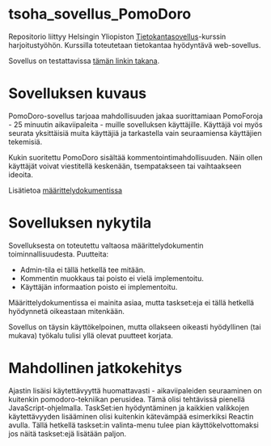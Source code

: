 # tsoha_sovellus_PomoDoro
Repositorio liittyy Helsingin Yliopiston [Tietokantasovellus](https://hy-tsoha.github.io/materiaali/index)-kurssin harjoitustyöhön.
Kurssilla toteutetaan tietokantaa hyödyntävä web-sovellus.

Sovellus on testattavissa [tämän linkin takana](https://tsoha-pomodoro.herokuapp.com/).


# Sovelluksen kuvaus

PomoDoro-sovellus tarjoaa mahdollisuuden jakaa suorittamiaan PomoForoja - 25 minuutin aikaviipaleita - muille sovelluksen käyttäjille. Käyttäjä voi myös seurata yksittäisiä muita käyttäjiä ja tarkastella vain seuraamiensa käyttäjien tekemisiä.

Kukin suoritettu PomoDoro sisältää kommentointimahdollisuuden. Näin ollen käyttäjät voivat viestitellä keskenään, tsempatakseen tai vaihtaakseen ideoita.

Lisätietoa [määrittelydokumentissa](https://github.com/olenleo/tsoha_sovellus_PomoDoro/blob/main/maarittelydokumentti.md)

# Sovelluksen nykytila

Sovelluksesta on toteutettu valtaosa määrittelydokumentin toiminnallisuudesta. Puutteita:
- Admin-tila ei tällä hetkellä tee mitään.
- Kommentin muokkaus tai poisto ei vielä implementoitu.
- Käyttäjän informaation poisto ei implementoitu.

Määrittelydokumentissa ei mainita asiaa, mutta taskset:eja ei tällä hetkellä hyödynnetä oikeastaan mitenkään.

Sovellus on täysin käyttökelpoinen, mutta ollakseen oikeasti hyödyllinen (tai mukava) työkalu tulisi yllä olevat puutteet korjata.

# Mahdollinen jatkokehitys

Ajastin lisäisi käytettävyyttä huomattavasti - aikaviipaleiden seuraaminen on kuitenkin pomodoro-tekniikan perusidea. Tämä olisi tehtävissä pienellä JavaScript-ohjelmalla. TaskSet:ien hyödyntäminen ja kaikkien valikkojen käytettävyyden lisääminen olisi kuitenkin kätevämpää esimerkiksi Reactin avulla. Tällä hetkellä taskset:in valinta-menu tulee pian käyttökelvottomaksi jos näitä taskset:ejä lisätään paljon.


